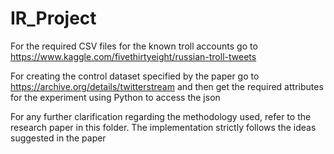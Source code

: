 # IR_Project

For the required CSV files for the known troll accounts go to https://www.kaggle.com/fivethirtyeight/russian-troll-tweets

For creating the control dataset specified by the paper go to https://archive.org/details/twitterstream and then get the required attributes for the experiment using Python to access the json 

For any further clarification regarding the methodology used, refer to the research paper in this folder. The implementation strictly follows the ideas suggested in the paper
